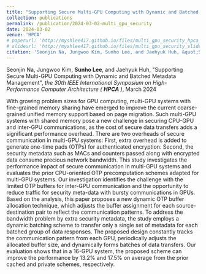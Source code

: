 ```yaml
---
title: "Supporting Secure Multi-GPU Computing with Dynamic and Batched Metadata Management"
collection: publications
permalink: /publication/2024-03-02-multi_gpu_security
date: 2024-03-02
venue: 'HPCA'
# paperurl: 'http://myshlee417.github.io/files/multi_gpu_security_hpca_2024.pdf'
# slideurl: 'http://myshlee417.github.io/files/multi_gpu_security_slide_hpca_2024.pdf'
citation: 'Seonjin Na, Jungwoo Kim, Sunho Lee, and Jaehyuk Huh, &quot;Supporting Secure Multi-GPU Computing with Dynamic and Batched Metadata Management&quot;, the 30th IEEE International Symposium on High-Performance Computer Architecture (HPCA), March 2024'
---
```

Seonjin Na, Jungwoo Kim, **Sunho Lee**, and Jaehyuk Huh, &quot;Supporting Secure Multi-GPU Computing with Dynamic and Batched Metadata Management&quot;, *the 30th IEEE International Symposium on High-Performance Computer Architecture (* ***HPCA*** *)*, March 2024

With growing problem sizes for GPU computing, multi-GPU systems with fine-grained memory sharing have emerged to improve the current coarse-grained unified memory support based on page migration. Such multi-GPU systems with shared memory pose a new challenge in securing CPU-GPU and inter-GPU communications, as the cost of secure data transfers adds a significant performance overhead. There are two overheads of secure communication in multi-GPU systems: First, extra overhead is added to generate one-time pads (OTPs) for authenticated encryption. Second, the security metadata such as MACs and counters passed along with encrypted data consume precious network bandwidth. This study investigates the performance impact of secure communication in multi-GPU systems and evaluates the prior CPU-oriented OTP precomputation schemes adapted for multi-GPU systems. Our investigation identifies the challenge with the limited OTP buffers for inter-GPU communication and the opportunity to reduce traffic for security meta-data with bursty communications in GPUs. Based on the analysis, this paper proposes a new dynamic OTP buffer allocation technique, which adjusts the buffer assignment for each source-destination pair to reflect the communication patterns. To address the bandwidth problem by extra security metadata, the study employs a dynamic batching scheme to transfer only a single set of metadata for each batched group of data responses. The proposed design constantly tracks the communication pattern from each GPU, periodically adjusts the allocated buffer size, and dynamically forms batches of data transfers. Our evaluation shows that in a 16-GPU system, the proposed scheme can improve the performance by 13.2\% and 17.5\% on average from the prior cached and private schemes, respectively.
